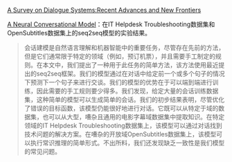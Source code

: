 
[A Survey on Dialogue Systems:Recent Advances and New Frontiers](https://arxiv.org/pdf/1711.01731.pdf)


[A Neural Conversational Model](https://arxiv.org/pdf/1506.05869.pdf)：在IT Helpdesk Troubleshooting数据集和OpenSubtitles数据集上的seq2seq模型的实验结果。
>会话建模是自然语言理解和机器智能中的重要任务，尽管存在先前的方法，但是它们通常限于特定的领域（例如，预订机票），并且需要手工制定的规则。在本文中，我们提出了一种用于此任务的简单方法，该方法使用最近提出的seq2seq框架。我们的模型通过在对话中给定前一个或多个句子的情况下预测下一个句子来进行交谈。我们的模型的优势在于可以端到端进行训练，因此需要的手工规则要少得多。我们发现，给定大量的会话训练数据集，这种简单的模型可以生成简单的会话。我们的初步结果表明，尽管优化了错误的目标函数，该模型仍能很好地进行对话。它既可以从特定于域的数据集，也可以从大型，嘈杂且通用的电影字幕域数据集中提取知识。在特定领域的IT Helpdesk Troubleshooting数据集上，该模型可以通过对话找到技术问题的解决方案。在嘈杂的开放域OpenSubtitles数据集上，该模型可以执行常识推理的简单形式。不出所料，我们还发现缺乏一致性是我们模型的常见问题。
